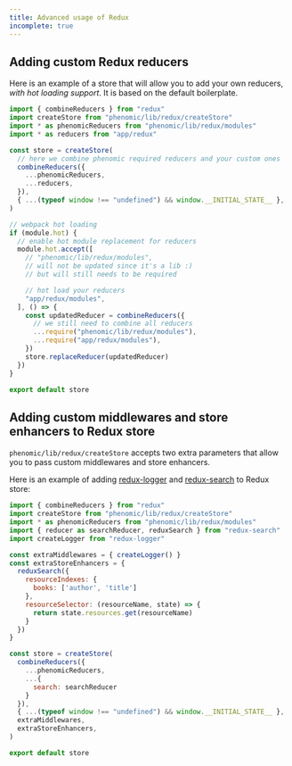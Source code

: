 ```yaml
---
title: Advanced usage of Redux
incomplete: true
---
```


## Adding custom Redux reducers

Here is an example of a store that will allow you to add
your own reducers, _with hot loading support_. It is based on the
default boilerplate.

```js
import { combineReducers } from "redux"
import createStore from "phenomic/lib/redux/createStore"
import * as phenomicReducers from "phenomic/lib/redux/modules"
import * as reducers from "app/redux"

const store = createStore(
  // here we combine phenomic required reducers and your custom ones
  combineReducers({
    ...phenomicReducers,
    ...reducers,
  }),
  { ...(typeof window !== "undefined") && window.__INITIAL_STATE__ },
)

// webpack hot loading
if (module.hot) {
  // enable hot module replacement for reducers
  module.hot.accept([
    // "phenomic/lib/redux/modules",
    // will not be updated since it's a lib :)
    // but will still needs to be required

    // hot load your reducers
    "app/redux/modules",
  ], () => {
    const updatedReducer = combineReducers({
      // we still need to combine all reducers
      ...require("phenomic/lib/redux/modules"),
      ...require("app/redux/modules"),
    })
    store.replaceReducer(updatedReducer)
  })
}

export default store
```
## Adding custom middlewares and store enhancers to Redux store

`phenomic/lib/redux/createStore` accepts two extra parameters that
allow you to pass custom middlewares and store enhancers.

Here is an example of adding
[redux-logger](https://github.com/fcomb/redux-logger) and
[redux-search](https://github.com/treasure-data/redux-search)
to Redux store:

```js
import { combineReducers } from "redux"
import createStore from "phenomic/lib/redux/createStore"
import * as phenomicReducers from "phenomic/lib/redux/modules"
import { reducer as searchReducer, reduxSearch } from "redux-search"
import createLogger from "redux-logger"

const extraMiddlewares = { createLogger() }
const extraStoreEnhancers = {
  reduxSearch({
    resourceIndexes: {
      books: ['author', 'title']
    },
    resourceSelector: (resourceName, state) => {
      return state.resources.get(resourceName)
    }
  })
}

const store = createStore(
  combineReducers({
    ...phenomicReducers,
    ...{
      search: searchReducer
    }
  }),
  { ...(typeof window !== "undefined") && window.__INITIAL_STATE__ },
  extraMiddlewares,
  extraStoreEnhancers,
)

export default store
```
